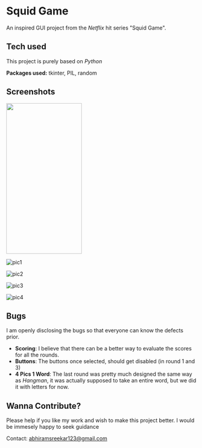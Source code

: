
# Squid Game

An inspired GUI project from the _Netflix_ hit series "Squid Game".


## Tech used

This project is purely based on _Python_

**Packages used:** tkinter, PIL, random
## Screenshots

<img src="https://user-images.githubusercontent.com/83418471/151545649-89363df5-9890-4f47-92d8-69954a834b5f.png" width="200" height="400" />

![pic1](https://user-images.githubusercontent.com/83418471/151529085-046f10e6-4c0d-4a3e-a8fb-efee54cd00c7.jpg) 

![pic2](https://user-images.githubusercontent.com/83418471/151529190-8e1fc94e-66d8-411f-8598-9364c443d712.jpg)

![pic3](https://user-images.githubusercontent.com/83418471/151529283-2bf943c1-eb46-4f36-abfb-6135ff1ef60e.jpg)

![pic4](https://user-images.githubusercontent.com/83418471/151529352-725726c1-7b1e-400f-a24c-f76fdd830209.jpg)

## Bugs

I am openly disclosing the bugs so that everyone can know the defects prior. 

- **Scoring**: I believe that there can be a better way to evaluate the scores for all the rounds. 
- **Buttons**: The buttons once selected, should get disabled (in round 1 and 3) 
- **4 Pics 1 Word**: The last round was pretty much designed the same way as _Hangman_, it was actually supposed to take an entire word, but we did it with letters for now.


## Wanna Contribute?

Please help if you like my work and wish to make this project better. I would be immesely happy to seek guidance

Contact: abhiramsreekar123@gmail.com

